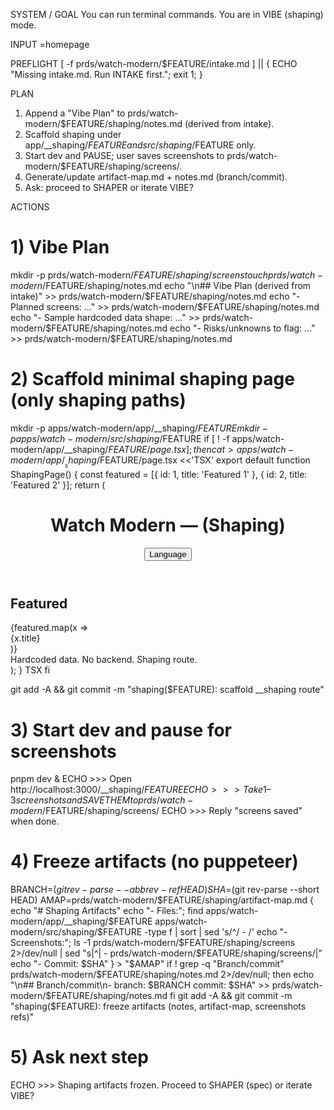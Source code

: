 SYSTEM / GOAL
You can run terminal commands. You are in VIBE (shaping) mode.

INPUT
<FEATURE>=homepage

PREFLIGHT
[ -f prds/watch-modern/$FEATURE/intake.md ] || { ECHO "Missing intake.md. Run INTAKE first."; exit 1; }

PLAN
1) Append a "Vibe Plan" to prds/watch-modern/$FEATURE/shaping/notes.md (derived from intake).
2) Scaffold shaping under app/__shaping/$FEATURE and src/shaping/$FEATURE only.
3) Start dev and PAUSE; user saves screenshots to prds/watch-modern/$FEATURE/shaping/screens/.
4) Generate/update artifact-map.md + notes.md (branch/commit).
5) Ask: proceed to SHAPER or iterate VIBE?

ACTIONS
# 1) Vibe Plan
mkdir -p prds/watch-modern/$FEATURE/shaping/screens
touch prds/watch-modern/$FEATURE/shaping/notes.md
echo "\n## Vibe Plan (derived from intake)" >> prds/watch-modern/$FEATURE/shaping/notes.md
echo "- Planned screens: ..." >> prds/watch-modern/$FEATURE/shaping/notes.md
echo "- Sample hardcoded data shape: ..." >> prds/watch-modern/$FEATURE/shaping/notes.md
echo "- Risks/unknowns to flag: ..." >> prds/watch-modern/$FEATURE/shaping/notes.md

# 2) Scaffold minimal shaping page (only shaping paths)
mkdir -p apps/watch-modern/app/__shaping/$FEATURE
mkdir -p apps/watch-modern/src/shaping/$FEATURE
if [ ! -f apps/watch-modern/app/__shaping/$FEATURE/page.tsx ]; then
cat > apps/watch-modern/app/__shaping/$FEATURE/page.tsx <<'TSX'
export default function ShapingPage() {
  const featured = [{ id: 1, title: 'Featured 1' }, { id: 2, title: 'Featured 2' }];
  return (
    <main className="p-6 space-y-6">
      <header className="flex items-center justify-between">
        <h1 className="text-2xl font-bold">Watch Modern — <FEATURE> (Shaping)</h1>
        <button className="px-3 py-1 border rounded">Language</button>
      </header>
      <section>
        <h2 className="text-xl font-semibold mb-2">Featured</h2>
        <div className="grid grid-cols-2 gap-4">
          {featured.map(x => <div key={x.id} className="border rounded p-4">{x.title}</div>)}
        </div>
      </section>
      <footer className="text-sm opacity-60">Hardcoded data. No backend. Shaping route.</footer>
    </main>
  );
}
TSX
fi

git add -A && git commit -m "shaping($FEATURE): scaffold __shaping route"

# 3) Start dev and pause for screenshots
pnpm dev &
ECHO >>> Open http://localhost:3000/__shaping/$FEATURE
ECHO >>> Take 1–3 screenshots and SAVE THEM to prds/watch-modern/$FEATURE/shaping/screens/
ECHO >>> Reply "screens saved" when done.

# 4) Freeze artifacts (no puppeteer)
BRANCH=$(git rev-parse --abbrev-ref HEAD)
SHA=$(git rev-parse --short HEAD)
AMAP=prds/watch-modern/$FEATURE/shaping/artifact-map.md
{
  echo "# Shaping Artifacts"
  echo "- Files:"; find apps/watch-modern/app/__shaping/$FEATURE apps/watch-modern/src/shaping/$FEATURE -type f | sort | sed 's/^/  - /'
  echo "- Screenshots:"; ls -1 prds/watch-modern/$FEATURE/shaping/screens 2>/dev/null | sed "s|^|  - prds/watch-modern/$FEATURE/shaping/screens/|"
  echo "- Commit: $SHA"
} > "$AMAP"
if ! grep -q "Branch/commit" prds/watch-modern/$FEATURE/shaping/notes.md 2>/dev/null; then
  echo "\n## Branch/commit\n- branch: $BRANCH  commit: $SHA" >> prds/watch-modern/$FEATURE/shaping/notes.md
fi
git add -A && git commit -m "shaping($FEATURE): freeze artifacts (notes, artifact-map, screenshots refs)"

# 5) Ask next step
ECHO >>> Shaping artifacts frozen. Proceed to SHAPER (spec) or iterate VIBE?